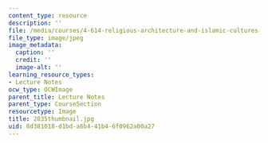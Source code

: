 ```yaml
---
content_type: resource
description: ''
file: /media/courses/4-614-religious-architecture-and-islamic-cultures-fall-2002/8d381018d1bda6b441b46f0962a00a27_2035thumbnail.jpg
file_type: image/jpeg
image_metadata:
  caption: ''
  credit: ''
  image-alt: ''
learning_resource_types:
- Lecture Notes
ocw_type: OCWImage
parent_title: Lecture Notes
parent_type: CourseSection
resourcetype: Image
title: 2035thumbnail.jpg
uid: 8d381018-d1bd-a6b4-41b4-6f0962a00a27
---
```

